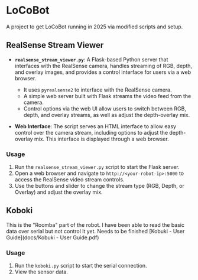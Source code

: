 # LoCoBot
A project to get LoCoBot running in 2025 via modified scripts and setup.

## RealSense Stream Viewer
- **`realsense_stream_viewer.py`**: A Flask-based Python server that interfaces with the RealSense camera, handles streaming of RGB, depth, and overlay images, and provides a control interface for users via a web browser.
  - It uses `pyrealsense2` to interface with the RealSense camera.
  - A simple web server built with Flask streams the video feed from the camera.
  - Control options via the web UI allow users to switch between RGB, depth, and overlay streams, as well as adjust the depth-overlay mix.
  
- **Web Interface**: The script serves an HTML interface to allow easy control over the camera stream, including options to adjust the depth-overlay mix. This interface is displayed through a web browser.

### Usage
1. Run the `realsense_stream_viewer.py` script to start the Flask server.
2. Open a web browser and navigate to `http://<your-robot-ip>:5000` to access the RealSense video stream controls.
3. Use the buttons and slider to change the stream type (RGB, Depth, or Overlay) and adjust the overlay mix.

## Koboki
This is the "Roomba" part of the robot. I have been able to read the basic data over serial but not control it yet.
Needs to be finished [Kobuki - User Guide](docs/Kobuki - User Guide.pdf)

### Usage
1. Run the `koboki.py` script to start the serial connection.
2. View the sensor data.